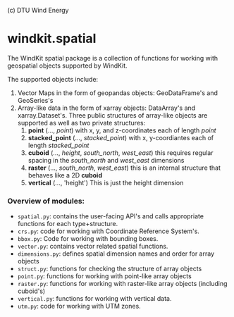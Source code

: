 
(c) DTU Wind Energy

# windkit.spatial

The WindKit spatial package is a collection of functions for working with
geospatial objects supported by WindKit.

The supported objects include:

 1. Vector Maps in the form of geopandas objects: GeoDataFrame's and GeoSeries's
 2. Array-like data in the form of xarray objects: DataArray's and xarray.Dataset's. Three public structures of array-like objects are supported as well as two private structures:
    1. **point** (..., *point*) with x, y, and z-coordinates each of length *point*
    2. **stacked_point** (..., *stacked_point*) with x, y-coordiantes each of length *stacked_point*
    3. **cuboid** (..., *height*, *south_north*, *west_east*) this requires regular spacing in the *south_north* and *west_east* dimensions
    4. **raster** (..., *south_north*, *west_east*) this is an internal structure that behaves like a 2D **cuboid**
    5. **vertical** (..., 'height') This is just the height dimension



### Overview of modules:
 * `spatial.py`: contains the user-facing API's and calls appropriate functions for each type+structure.
 * `crs.py`: code for working with Coordinate Reference System's.
 * `bbox.py`: Code for working with bounding boxes.
 * `vector.py`: contains vector related spatial functions.
 * `dimensions.py`: defines spatial dimension names and order for array objects
 * `struct.py`: functions for checking the structure of array objects
 * `point.py`: functions for working with point-like array objects
 * `raster.py`: functions for working with raster-like array objects (including cuboid's)
 * `vertical.py`: functions for working with vertical data.
 * `utm.py`: code for working with UTM zones.
